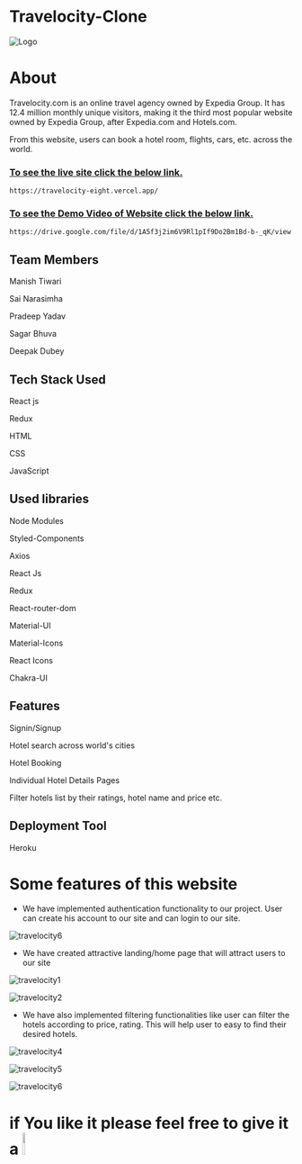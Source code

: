 # Travelocity-Clone

![Logo](https://logos-download.com/wp-content/uploads/2019/01/Travelocity_Logo.png)

# About

Travelocity.com is an online travel agency owned by Expedia Group. It has 12.4 million monthly unique visitors, making it the third most popular website owned by Expedia Group, after Expedia.com and Hotels.com.

From this website, users can book a hotel room, flights, cars, etc. across the world.

### <u>To see the live site click the below link.</u>
```
https://travelocity-eight.vercel.app/
 ```
### <u>To see the Demo Video of Website click the below link.</u>
```
https://drive.google.com/file/d/1A5f3j2im6V9Rl1pIf9Do2Bm1Bd-b-_qK/view
```


## Team Members

Manish Tiwari

Sai Narasimha

Pradeep Yadav

Sagar Bhuva

Deepak Dubey


## Tech Stack Used

React js

Redux

HTML

CSS

JavaScript


## Used libraries

Node Modules

Styled-Components

Axios

React Js

Redux

React-router-dom

Material-UI

Material-Icons

React Icons

Chakra-UI

## Features

Signin/Signup

Hotel search across world's cities

Hotel Booking

Individual Hotel Details Pages

Filter hotels list by their ratings, hotel name and price etc.

## Deployment Tool

Heroku

# Some features of this website

* We have implemented authentication functionality to our project. User can create his account to our site and can login to our site.

![travelocity6](https://user-images.githubusercontent.com/46663132/184942909-7228b01d-ce3f-42ac-9cac-5c883d6fe849.PNG)

* We have created attractive landing/home page that will attract users to our site

![travelocity1](https://user-images.githubusercontent.com/46663132/184943064-b883c552-cfa7-455b-a0a5-4f9f214635aa.PNG)

![travelocity2](https://user-images.githubusercontent.com/46663132/184943120-5eb6b0a1-31f5-4c8a-b94f-98e82bf987f8.PNG)

* We have also implemented filtering functionalities like user can filter the hotels according to price, rating. This will help user to easy to find their desired hotels.

![travelocity4](https://user-images.githubusercontent.com/46663132/184943484-89d88fe3-c542-4552-90cb-ab4df8cd193c.PNG)

![travelocity5](https://user-images.githubusercontent.com/46663132/184943621-145ab1c1-566f-45b0-9949-42259dc2c052.PNG)

![travelocity6](https://user-images.githubusercontent.com/46663132/184943629-e5305e2a-7460-47f6-9e7e-6758d4b6009d.PNG)

# if You like it please feel free to give it a <img src="https://upload.wikimedia.org/wikipedia/commons/thumb/9/99/Star_icon_stylized.svg/512px-Star_icon_stylized.svg.png" width="10%"/>
